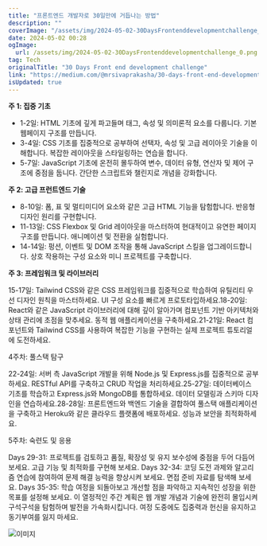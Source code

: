 ```yaml
---
title: "프론트엔드 개발자로 30일만에 거듭나는 방법"
description: ""
coverImage: "/assets/img/2024-05-02-30DaysFrontenddevelopmentchallenge_0.png"
date: 2024-05-02 00:28
ogImage: 
  url: /assets/img/2024-05-02-30DaysFrontenddevelopmentchallenge_0.png
tag: Tech
originalTitle: "30 Days Front end development challenge"
link: "https://medium.com/@mrsivaprakasha/30-days-front-end-development-challenge-04f764ffafee"
isUpdated: true
---
```





**주 1: 집중 기초**

- 1-2일: HTML 기초에 깊게 파고들며 태그, 속성 및 의미론적 요소를 다룹니다. 기본 웹페이지 구조를 만듭니다.
- 3-4일: CSS 기초를 집중적으로 공부하여 선택자, 속성 및 고급 레이아웃 기술을 이해합니다. 복잡한 레이아웃을 스타일링하는 연습을 합니다.
- 5-7일: JavaScript 기초에 온전히 몰두하여 변수, 데이터 유형, 연산자 및 제어 구조에 중점을 둡니다. 간단한 스크립트와 챌린지로 개념을 강화합니다.

**주 2: 고급 프런트엔드 기술**

- 8-10일: 폼, 표 및 멀티미디어 요소와 같은 고급 HTML 기능을 탐험합니다. 반응형 디자인 원리를 구현합니다.
- 11-13일: CSS Flexbox 및 Grid 레이아웃을 마스터하여 현대적이고 유연한 페이지 구조를 만듭니다. 애니메이션 및 전환을 실험합니다.
- 14-14일: 펑션, 이벤트 및 DOM 조작을 통해 JavaScript 스킬을 업그레이드합니다. 상호 작용하는 구성 요소와 미니 프로젝트를 구축합니다.

**주 3: 프레임워크 및 라이브러리**

<div class="content-ad"></div>

15-17일: Tailwind CSS와 같은 CSS 프레임워크를 집중적으로 학습하여 유틸리티 우선 디자인 원칙을 마스터하세요. UI 구성 요소를 빠르게 프로토타입하세요.18-20일: React와 같은 JavaScript 라이브러리에 대해 깊이 알아가며 컴포넌트 기반 아키텍처와 상태 관리에 초점을 맞추세요. 동적 웹 애플리케이션을 구축하세요.21-21일: React 컴포넌트와 Tailwind CSS를 사용하여 복잡한 기능을 구현하는 실제 프로젝트 튜토리얼에 도전하세요.

4주차: 풀스택 탐구

22-24일: 서버 측 JavaScript 개발을 위해 Node.js 및 Express.js를 집중적으로 공부하세요. RESTful API를 구축하고 CRUD 작업을 처리하세요.25-27일: 데이터베이스 기초를 학습하고 Express.js와 MongoDB를 통합하세요. 데이터 모델링과 스키마 디자인을 연습하세요.28-28일: 프론트엔드와 백엔드 기술을 결합하여 풀스택 애플리케이션을 구축하고 Heroku와 같은 클라우드 플랫폼에 배포하세요. 성능과 보안을 최적화하세요.

5주차: 숙련도 및 응용

<div class="content-ad"></div>

Days 29-31: 프로젝트를 검토하고 품질, 확장성 및 유지 보수성에 중점을 두어 다듬어보세요. 고급 기능 및 최적화를 구현해 보세요.
Days 32-34: 코딩 도전 과제와 알고리즘 연습에 참여하여 문제 해결 능력을 향상시켜 보세요. 면접 준비 자료를 탐색해 보세요.
Days 35-35: 학습 여정을 되돌아보고 개선할 점을 파악하고 지속적인 성장을 위한 목표를 설정해 보세요. 이 열정적인 주간 계획은 웹 개발 개념과 기술에 완전히 몰입시켜 구석구석을 탐험하며 발전을 가속화시킵니다. 여정 도중에도 집중력과 헌신을 유지하고 동기부여를 잃지 마세요.

 ![이미지](/assets/img/2024-05-02-30DaysFrontenddevelopmentchallenge_0.png)